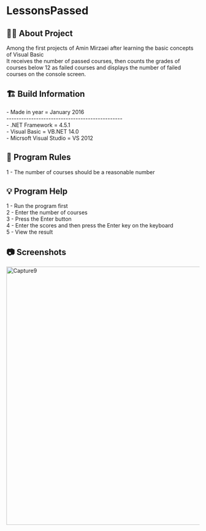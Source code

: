 # LessonsPassed


<h2> 👨‍💻 About Project</h2>
Among the first projects of Amin Mirzaei after learning the basic concepts of Visual Basic <br />
It receives the number of passed courses, then counts the grades of courses below 12 as failed courses and displays the number of failed courses on the console screen. <br />

<h2> 🏗 Build Information</h2>
- Made in year = January 2016 <br />
----------------------------------------------- <br />
- .NET Framework =  4.5.1 <br />
- Visual Basic = VB.NET 14.0 <br />
- Micrsoft Visual Studio = VS 2012 <br />


<h2> 📜 Program Rules</h2>
1 - The number of courses should be a reasonable number<br />

<h2> 💡 Program Help</h2>
1 - Run the program first<br />
2 - Enter the number of courses<br />
3 - Press the Enter button<br />
4 - Enter the scores and then press the Enter key on the keyboard <br />
5 - View the result

<h2>📷 Screenshots</h2>
<img width="674" alt="Capture9" src="https://github.com/user-attachments/assets/98d735bd-3bdb-427a-a80b-c3a9b28f46ea">
